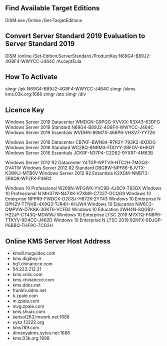 ## Find Available Target Editions
DISM.exe /Online /Get-TargetEditions

## Convert Server Standard 2019 Evaluation to Server Standard 2019
DISM /online /Set-Edition:ServerStandard /ProductKey:N69G4-B89J2-4G8F4-WWYCC-J464C /AcceptEula

## How To Activate 
slmgr /ipk N69G4-B89J2-4G8F4-WWYCC-J464C
slmgr /skms kms.03k.org:1688
slmgr /ato
slmgr /dlv

## Licence Key
Windows Server 2019 Datacenter      WMDGN-G9PQG-XVVXX-R3X43-63DFG
Windows Server 2019 Standard        N69G4-B89J2-4G8F4-WWYCC-J464C
Windows Server 2019 Essentials      WVDHN-86M7X-466P6-VHXV7-YY726

Windows Server 2016 Datacenter 	    CB7KF-BWN84-R7R2Y-793K2-8XDDG
Windows Server 2016 Standard        WC2BQ-8NRM3-FDDYY-2BFGV-KHKQY
Windows Server 2016 Essentials	    JCKRF-N37P4-C2D82-9YXRT-4M63B

Windows Server 2012 R2 Datacenter   Y4TGP-NPTV9-HTC2H-7MGQ3-DV4TW
Windows Server 2012 R2 Standard     DBGBW-NPF86-BJVTX-K3WKJ-MTB6V
Windows Server 2012 R2 Essentials   K2XGM-NMBT3-2R6Q8-WF2FK-P36R2

Windows 10 Professional             W269N-WFGWX-YVC9B-4J6C9-T83GX
Windows 10 Professional N           MH37W-N47XK-V7XM9-C7227-GCQG9
Windows 10 Enterprise               NPPR9-FWDCX-D2C8J-H872K-2YT43
Windows 10 Enterprise N             DPH2V-TTNVB-4X9Q3-TJR4H-KHJW4
Windows 10 Education                NW6C2-QMPVW-D7KKK-3GKT6-VCFB2
Windows 10 Education                2WH4N-8QGBV-H22JP-CT43Q-MDWWJ
Windows 10 Enterprise LTSC 2019     M7XTQ-FN8P6-TTKYV-9D4CC-J462D
Windows 10 Enterprise N LTSC 2019   92NFX-8DJQP-P6BBQ-THF9C-7CG2H

## Online KMS Server Host Address
* kms8.msguides.com
* kms.digiboy.ir
* hq1.chinancce.com
* 54.223.212.31
* kms.cnlic.com
* kms.chinancce.com
* kms.ddns.net
* franklv.ddns.net
* k.zpale.com
* m.zpale.com
* mvg.zpale.com
* kms.shuax.com
* kensol263.imwork.net:1688
* xykz.f3322.org
* kms789.com
* dimanyakms.sytes.net:1688
* kms.03k.org:1688
